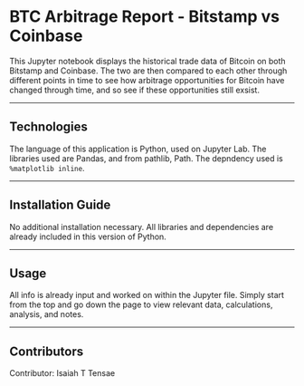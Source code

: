 # BTC Arbitrage Report - Bitstamp vs Coinbase

This Jupyter notebook displays the historical trade data of Bitcoin on both Bitstamp and Coinbase. The two are then compared to each other through different points in time to see how arbitrage opportunities for Bitcoin have changed through time, and so see if these opportunities still exsist.


---

## Technologies

The language of this application is Python, used on Jupyter Lab. The libraries used are Pandas, and from pathlib, Path. The depndency used is `%matplotlib inline`.

---

## Installation Guide

No additional installation necessary. All libraries and dependencies are already included in this version of Python.

---

## Usage

All info is already input and worked on within the Jupyter file. Simply start from the top and go down the page to view relevant data, calculations, analysis, and notes.

---

## Contributors

Contributor:
Isaiah T Tensae
